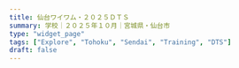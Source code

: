 ```yaml
---
title: 仙台ワイワム・２０２５ＤＴＳ
summary: 学校｜２０２５年１０月｜宮城県・仙台市
type: "widget_page"
tags: ["Explore", "Tohoku", "Sendai", "Training", "DTS"]
draft: false
---
```

